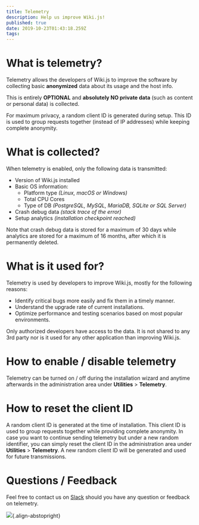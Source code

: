 ```yaml
---
title: Telemetry
description: Help us improve Wiki.js!
published: true
date: 2019-10-23T01:43:18.259Z
tags: 
---
```


# What is telemetry?
Telemetry allows the developers of Wiki.js to improve the software by collecting basic **anonymized** data about its usage and the host info.

This is entirely **OPTIONAL** and **absolutely NO private data** (such as content or personal data) is collected.

For maximum privacy, a random client ID is generated during setup. This ID is used to group requests together (instead of IP addresses) while keeping complete anonymity.

# What is collected?
When telemetry is enabled, only the following data is transmitted:

- Version of Wiki.js installed
- Basic OS information:
	- Platform type *(Linux, macOS or Windows)*
  - Total CPU Cores
  - Type of DB *(PostgreSQL, MySQL, MariaDB, SQLite or SQL Server)*
- Crash debug data *(stack trace of the error)*
- Setup analytics *(installation checkpoint reached)*

Note that crash debug data is stored for a maximum of 30 days while analytics are stored for a maximum of 16 months, after which it is permanently deleted.

# What is it used for?

Telemetry is used by developers to improve Wiki.js, mostly for the following reasons:

- Identify critical bugs more easily and fix them in a timely manner.
- Understand the upgrade rate of current installations.
- Optimize performance and testing scenarios based on most popular environments.

Only authorized developers have access to the data. It is not shared to any 3rd party nor is it used for any other application than improving Wiki.js.

# How to enable / disable telemetry

Telemetry can be turned on / off during the installation wizard and anytime afterwards in the administration area under **Utilities** > **Telemetry**.

# How to reset the client ID

A random client ID is generated at the time of installation. This client ID is used to group requests together while providing complete anonymity. In case you want to continue sending telemetry but under a new random identifier, you can simply reset the client ID in the administration area under **Utilities** > **Telemetry**. A new random client ID will be generated and used for future transmissions.

# Questions / Feedback

Feel free to contact us on [Slack](https://wiki.requarks.io/slack) should you have any question or feedback on telemetry.

![](https://a.icons8.com/gojSbjmc/1rnPd3/svg.svg){.align-abstopright}